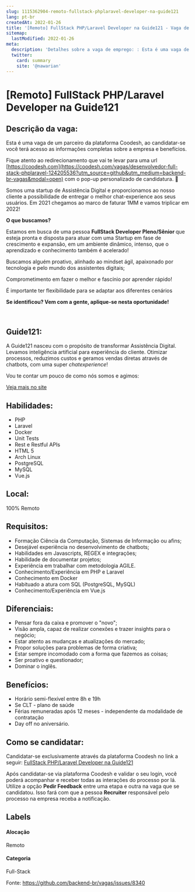 ```yaml
---
slug: 1115362904-remoto-fullstack-phplaravel-developer-na-guide121
lang: pt-br
createdAt: 2022-01-26
title: '[Remoto] FullStack PHP/Laravel Developer na Guide121 - Vaga de Emprego'
sitemap:
  lastModified: 2022-01-26
meta:
  description: 'Detalhes sobre a vaga de emprego: : Esta é uma vaga de um parceiro da plataforma Coodesh, ao candidatar-se você terá acesso as informações completas sobre a empresa e benefícios.  Fique atento ao redirecionamento que vai te levar para uma url [https://coodesh.com](https://coodesh.com/vagas/desenvolvedor-full-stack-phplaravel-124205536?utm_source=github&utm_medium=backend-br-vagas&modal=open) com o pop-up personalizado de candidatura. 👋 <p>Somos uma startup de Assistência Digital e proporcionamos ao nosso cliente a possibilidade de entregar o melhor chat-experience aos seus usuários. Em 2021 chegamos ao marco de faturar 1MM e vamos triplicar em 2022!&nbsp;</p> <p></p> <p><strong>O que buscamos? </strong></p> <p>Estamos em busca de uma pessoa <strong>FullStack Developer Pleno/Sênior </strong>que esteja pronta e disposta para atuar com uma Startup em fase de crescimento e expansão, em um ambiente dinâmico, intenso, que o aprendizado e conhecimento também é acelerado!</p> <p>Buscamos alguém proativo, alinhado ao mindset ágil, apaixonado por tecnologia e pelo mundo dos assistentes digitais;</p> <p>Comprometimento em fazer o melhor e fascínio por aprender rápido!&nbsp;</p> <p>É importante ter flexibilidade para se adaptar aos diferentes cenários</p> <p></p> <p><strong>Se identificou? Vem com a gente, aplique-se nesta oportunidade! </strong></p> <p>&nbsp;</p>'
  twitter:
    card: summary
    site: '@nawarian'
---
```


# [Remoto] FullStack PHP/Laravel Developer na Guide121

## Descrição da vaga: 
Esta é uma vaga de um parceiro da plataforma Coodesh, ao candidatar-se você terá acesso as informações completas sobre a empresa e benefícios.


Fique atento ao redirecionamento que vai te levar para uma url [https://coodesh.com](https://coodesh.com/vagas/desenvolvedor-full-stack-phplaravel-124205536?utm_source=github&utm_medium=backend-br-vagas&modal=open) com o pop-up personalizado de candidatura. 👋
<p>Somos uma startup de Assistência Digital e proporcionamos ao nosso cliente a possibilidade de entregar o melhor chat-experience aos seus usuários. Em 2021 chegamos ao marco de faturar 1MM e vamos triplicar em 2022!&nbsp;</p>
<p></p>
<p><strong>O que buscamos? </strong></p>
<p>Estamos em busca de uma pessoa <strong>FullStack Developer Pleno/Sênior </strong>que esteja pronta e disposta para atuar com uma Startup em fase de crescimento e expansão, em um ambiente dinâmico, intenso, que o aprendizado e conhecimento também é acelerado!</p>
<p>Buscamos alguém proativo, alinhado ao mindset ágil, apaixonado por tecnologia e pelo mundo dos assistentes digitais;</p>
<p>Comprometimento em fazer o melhor e fascínio por aprender rápido!&nbsp;</p>
<p>É importante ter flexibilidade para se adaptar aos diferentes cenários</p>
<p></p>
<p><strong>Se identificou? Vem com a gente, aplique-se nesta oportunidade! </strong></p>
<p>&nbsp;</p>

## Guide121: 
 <p>A Guide121 nasceu com o propósito de transformar Assistência Digital. Levamos inteligência artificial para experiência do cliente. Otimizar processos, reduzimos custos e geramos vendas diretas através de chatbots, com uma super <em>chatexperience</em>!&nbsp;</p>
<p>Vou te contar um pouco de como nós somos e agimos:&nbsp;</p><a href='https://coodesh.com/empresas/guide121'>Veja mais no site</a>

 ## Habilidades: 
 - PHP 
- Laravel 
- Docker 
- Unit Tests 
- Rest e Restful APIs 
- HTML 5 
- Arch Linux 
- PostgreSQL 
- MySQL 
- Vue.js
## Local: 
 100% Remoto
## Requisitos: 
 - Formação Ciência da Computação, Sistemas de Informação ou afins; 
- Desejável experiência no desenvolvimento de chatbots; 
- Habilidades em Javascripts, REGEX e integrações; 
- Habilidade de documentar projetos; 
- Experiência em trabalhar com metodologia AGILE. 
- Conhecimento/Experiência em PHP e Laravel 
- Conhecimento em Docker 
- Habituado a atura com SQL (PostgreSQL, MySQL) 
- Conhecimento/Experiência em Vue.js
## Diferenciais: 
 - Pensar fora da caixa e promover o "novo"; 
- Visão ampla, capaz de realizar conexões e trazer insights para o negócio; 
- Estar atento as mudanças e atualizações do mercado; 
- Propor soluções para problemas de forma criativa; 
- Estar sempre incomodado com a forma que fazemos as coisas; 
- Ser proativo e questionador; 
- Dominar o inglês.
## Benefícios: 
 - Horário semi-flexível entre 8h e 19h 
- Se CLT - plano de saúde 
- Férias remuneradas após 12 meses - independente da modalidade de contratação 
- Day off no aniversário.
## Como se candidatar:
Candidatar-se exclusivamente através da plataforma Coodesh no link a seguir: [FullStack PHP/Laravel Developer na Guide121](https://coodesh.com/vagas/desenvolvedor-full-stack-phplaravel-124205536?utm_source=github&utm_medium=backend-br-vagas&modal=open)


Após candidatar-se via plataforma Coodesh e validar o seu login, você poderá acompanhar e receber todas as interações do processo por lá. Utilize a opção **Pedir Feedback** entre uma etapa e outra na vaga que se candidatou. Isso fará com que a pessoa **Recruiter** responsável pelo processo na empresa receba a notificação.
## Labels
#### Alocação
Remoto
#### Categoria
Full-Stack

Fonte: https://github.com/backend-br/vagas/issues/8340